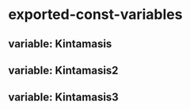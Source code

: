 # exported-const-variables

## variable: Kintamasis

## variable: Kintamasis2

## variable: Kintamasis3
